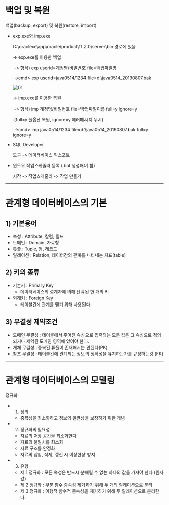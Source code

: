 # 백업 및 복원

백업(backup, export) 및 복원(restore, import)

- exp.exe와 imp.exe

  C:\oraclexe\app\oracle\product\11.2.0\server\bin 경로에 있음

  -> exp.exe를 이용한 백업

  ​	-> 형식) exp userid=계정명/비밀번호 file=백업파일명

  ​	->cmd> exp userid=java0514/1234 file=d:\\java0514_20190807.bak

  ![01](https://user-images.githubusercontent.com/49340180/62587630-c9991400-b8fd-11e9-8ecc-8570bae2fd6e.PNG)

  -> imp.exe를 이용한 복원

  ​	-> 형식) imp 계정명/비밀번호 file=백업파일이름 full=y ignore=y

  ​		(full=y 풀옵션 복원, ignore=y 에러메시지 무시)

  ​	->cmd> imp java0514/1234 file=d:\\java0514_20190807.bak full=y ignore=y

- SQL Developer

  도구 -> 데이터베이스 익스포트

- 윈도우 작업스케줄러 등록 (.bat 생성해야 함)

  시작 -> 작업스케줄러 -> 작업 만들기





------



# 관계형 데이터베이스의 기본





## 1) 기본용어

- 속성 : Attribute, 칼럼, 필드
- 도메인 : Domain, 자료형
- 튜플 : Tuple, 행, 레코드
- 릴레이션 : Relation, 데이터간의 관계를 나타내는 지표(table)



## 2) 키의 종류

- 기본키 : Primary Key
  - 데이터베이스의 설계자에 의해 선택된 한 개의 키
- 외래키 : Foreign Key
  - 테이블간에 관계를 맺기 위해 사용된다



## 3) 무결성 제약조건

- 도메인 무결성 :  테이블에서 주어진 속성으로 입력되는 모든 값은 그 속성으로 정의되거나 제약된 도메인 영역에 있어야 한다.
- 개체 무결성 : 중복된 튜플이 존재해서는 안된다(PK)
- 참조 무결성 : 테이블간에 관계되는 정보의 정확성을 유지하는가를 규정하는것 (FK)





------



# 관계형 데이터베이스의 모델링



정규화

- 1) 정의
  - 중복성을 최소화하고 정보의 일관성을 보장하기 위한 개념
- 2) 정규화의 필요성
  - 자료의 저장 공간을 최소화한다.
  - 자료의 불일치를 최소화
  - 자료 구조를 안정화
  - 자료의 삽입, 삭제, 갱신 시 이상현상 방지
- 3) 유형
  - 제 1 정규화 : 모든 속성은 반드시 분해될 수 없는 하나의 값을 가져야 한다 (원자값)
  - 제 2 정규화 : 부분 함수 종속성 제거하기 위해 두 개의 릴레이션으로 분리
  - 제 3 정규화 : 이행적 함수적 종속성을 제거하기 위해 두 릴레이션으로 분리한다.

























